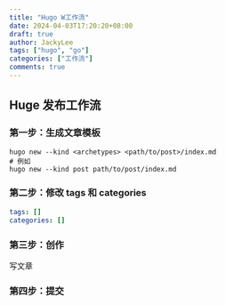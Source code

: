 ```yaml
---
title: "Hugo W工作流"
date: 2024-04-03T17:20:20+08:00
draft: true
author: JackyLee
tags: ["hugo", "go"]
categories: ["工作流"]
comments: true
---
```


## Huge 发布工作流

### 第一步：生成文章模板

```shell
hugo new --kind <archetypes> <path/to/post>/index.md
# 例如
hugo new --kind post path/to/post/index.md
```

### 第二步：修改 tags 和 categories

```yaml
tags: []
categories: []
```

### 第三步：创作

写文章

### 第四步：提交
